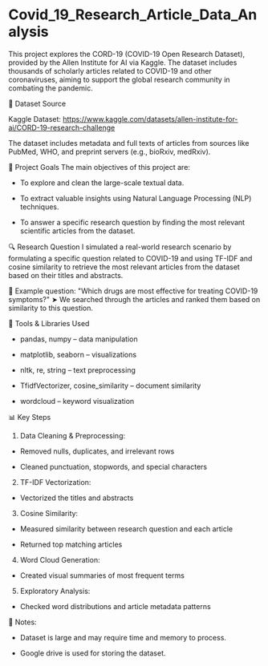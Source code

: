 # Covid_19_Research_Article_Data_Analysis

This project explores the CORD-19 (COVID-19 Open Research Dataset), provided by the Allen Institute for AI via Kaggle. The dataset includes thousands of scholarly articles related to COVID-19 and other coronaviruses, aiming to support the global research community in combating the pandemic.

📁 Dataset Source


Kaggle Dataset: https://www.kaggle.com/datasets/allen-institute-for-ai/CORD-19-research-challenge

The dataset includes metadata and full texts of articles from sources like PubMed, WHO, and preprint servers (e.g., bioRxiv, medRxiv).

🎯 Project Goals
The main objectives of this project are:

- To explore and clean the large-scale textual data.

- To extract valuable insights using Natural Language Processing (NLP) techniques.

- To answer a specific research question by finding the most relevant scientific articles from the dataset.

🔍 Research Question
I simulated a real-world research scenario by formulating a specific question related to COVID-19 and using TF-IDF and cosine similarity to retrieve the most relevant articles from the dataset based on their titles and abstracts.

📌 Example question: "Which drugs are most effective for treating COVID-19 symptoms?"
➤ We searched through the articles and ranked them based on similarity to this question.

🧰 Tools & Libraries Used


- pandas, numpy – data manipulation

- matplotlib, seaborn – visualizations

- nltk, re, string – text preprocessing

- TfidfVectorizer, cosine_similarity – document similarity

- wordcloud – keyword visualization

📊 Key Steps
1. Data Cleaning & Preprocessing:

- Removed nulls, duplicates, and irrelevant rows

- Cleaned punctuation, stopwords, and special characters

2. TF-IDF Vectorization:

- Vectorized the titles and abstracts

3. Cosine Similarity:

- Measured similarity between research question and each article

- Returned top matching articles

4. Word Cloud Generation:

- Created visual summaries of most frequent terms

5. Exploratory Analysis:

- Checked word distributions and article metadata patterns

📌 Notes:


- Dataset is large and may require time and memory to process.

- Google drive is used for storing the dataset.
